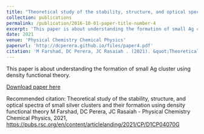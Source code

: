 ```yaml
---
title: "Theoretical study of the stability, structure, and optical spectra of small silver clusters and their formation using density functional theory"
collection: publications
permalink: /publication/2016-10-01-paper-title-number-4
excerpt: 'This paper is about understanding the formation of small Ag cluster using density functional theory.'
date: 2021
venue: 'Physical Chemistry Chemical Physics'
paperurl: 'http://dcperera.github.io/files/paper4.pdf'
citation: 'M Farshad, DC Perera, JC Rasaiah . (2021). &quot;Theoretical study of the stability, structure, and optical spectra of small silver clusters and their formation using density functional theory3.&quot; <i>Physical Chemistry Chemical Physics</i>.1(4)'
---
```

This paper is about understanding the formation of small Ag cluster using density functional theory.

[Download paper here](https://pubs.rsc.org/en/content/articlelanding/2021/CP/D1CP04070G)

Recommended citation: Theoretical study of the stability, structure, and optical spectra of small silver clusters and their formation using density functional theory
M Farshad, DC Perera, JC Rasaiah - Physical Chemistry Chemical Physics, 2021, https://pubs.rsc.org/en/content/articlelanding/2021/CP/D1CP04070G
